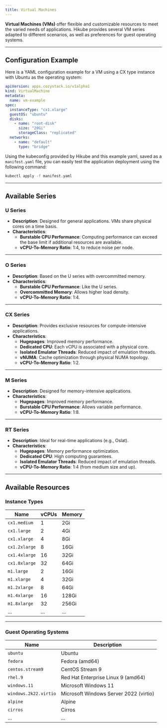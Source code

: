 ```yaml
---
title: Virtual Machines
---
```


**Virtual Machines (VMs)** offer flexible and customizable resources to meet the varied needs of applications. Hikube provides several VM series adapted to different scenarios, as well as preferences for guest operating systems.

---

## Configuration Example

Here is a YAML configuration example for a VM using a CX type instance with Ubuntu as the operating system:

```yaml
apiVersion: apps.cozystack.io/v1alpha1
kind: VirtualMachine
metadata:
  name: vm-example
spec:
  instanceType: "cx1.xlarge"
  guestOS: "ubuntu"
  disks:
    - name: "root-disk"
      size: "20Gi"
      storageClass: "replicated"
  networks:
    - name: "default"
      type: "bridge"
```

Using the kubeconfig provided by Hikube and this example yaml, saved as a `manifest.yaml` file, you can easily test the application deployment using the following command:

```sh
kubectl apply -f manifest.yaml
```

---

## Available Series

### **U Series**

- **Description**: Designed for general applications. VMs share physical cores on a time basis.
- **Characteristics**:
  - **Burstable CPU Performance**: Computing performance can exceed the base limit if additional resources are available.
  - **vCPU-To-Memory Ratio**: 1:4, to reduce noise per node.

---

### **O Series**

- **Description**: Based on the U series with overcommitted memory.
- **Characteristics**:
  - **Burstable CPU Performance**: Like the U series.
  - **Overcommitted Memory**: Allows higher load density.
  - **vCPU-To-Memory Ratio**: 1:4.

---

### **CX Series**

- **Description**: Provides exclusive resources for compute-intensive applications.
- **Characteristics**:
  - **Hugepages**: Improved memory performance.
  - **Dedicated CPU**: Each vCPU is associated with a physical core.
  - **Isolated Emulator Threads**: Reduced impact of emulation threads.
  - **vNUMA**: Cache optimization through physical NUMA topology.
  - **vCPU-To-Memory Ratio**: 1:2.

---

### **M Series**

- **Description**: Designed for memory-intensive applications.
- **Characteristics**:
  - **Hugepages**: Improved memory performance.
  - **Burstable CPU Performance**: Allows variable performance.
  - **vCPU-To-Memory Ratio**: 1:8.

---

### **RT Series**

- **Description**: Ideal for real-time applications (e.g., Oslat).
- **Characteristics**:
  - **Hugepages**: Memory performance optimization.
  - **Dedicated CPU**: High computing guarantees.
  - **Isolated Emulator Threads**: Reduced impact of emulation threads.
  - **vCPU-To-Memory Ratio**: 1:4 (from medium size and up).

---

## Available Resources

### **Instance Types**

| **Name**      | **vCPUs** | **Memory** |
|---------------|-----------|-------------|
| `cx1.medium`  | 1         | 2Gi         |
| `cx1.large`   | 2         | 4Gi         |
| `cx1.xlarge`  | 4         | 8Gi         |
| `cx1.2xlarge` | 8         | 16Gi        |
| `cx1.4xlarge` | 16        | 32Gi        |
| `cx1.8xlarge` | 32        | 64Gi        |
| `m1.large`    | 2         | 16Gi        |
| `m1.xlarge`   | 4         | 32Gi        |
| `m1.2xlarge`  | 8         | 64Gi        |
| `m1.4xlarge`  | 16        | 128Gi       |
| `m1.8xlarge`  | 32        | 256Gi       |
| …             | …         | …           |

---

### **Guest Operating Systems**

| **Name**                | **Description**                           |
|--------------------------|-------------------------------------------|
| `ubuntu`                 | Ubuntu                                   |
| `fedora`                 | Fedora (amd64)                           |
| `centos.stream9`         | CentOS Stream 9                          |
| `rhel.9`                 | Red Hat Enterprise Linux 9 (amd64)       |
| `windows.11`             | Microsoft Windows 11                     |
| `windows.2k22.virtio`    | Microsoft Windows Server 2022 (virtio)   |
| `alpine`                 | Alpine                                   |
| `cirros`                 | Cirros                                   |
| …                        | …                                        |
